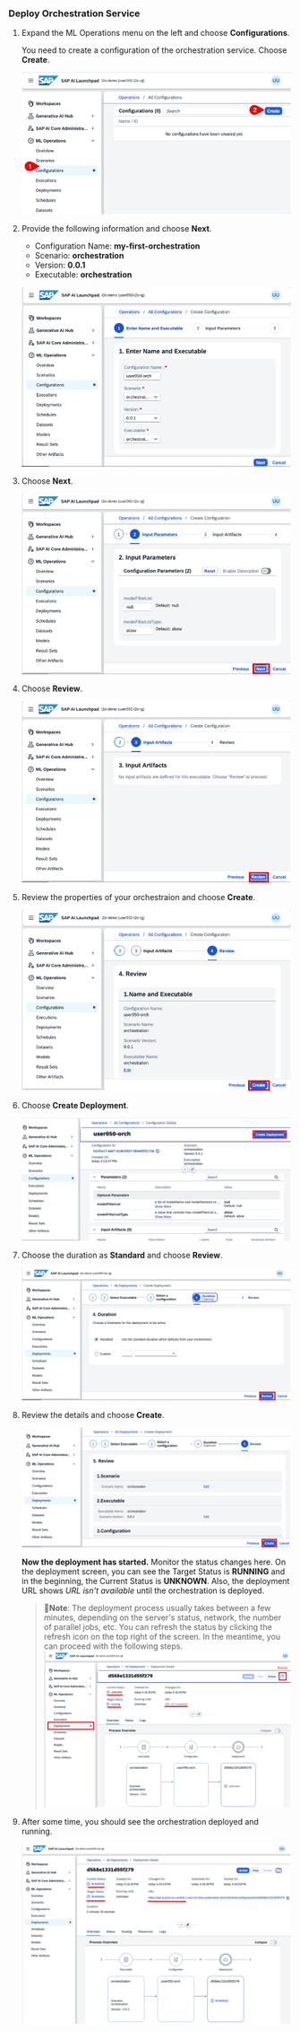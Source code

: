 ### Deploy Orchestration Service 

1. Expand the ML Operations menu on the left and choose **Configurations**. 
    
    You need to create a configuration of the orchestration service. Choose **Create**.

    ![config orchestration start](img/orch-02-create-config-start.png)

2. Provide the following information and choose **Next**.

    - Configuration Name: **my-first-orchestration**
    - Scenario: **orchestration**
    - Version: **0.0.1**
    - Executable: **orchestration**

    ![enter name](img/orch-03-enter-name.png)

3. Choose **Next**.

    ![enter parameter](img/orch-04-next.png)

5. Choose **Review**. 

    ![review configuration](img/orch-05-review.png)

6. Review the properties of your orchestraion and choose **Create**. 

    ![create configuration](img/orch-06-create-button.png)

7. Choose **Create Deployment**.

    ![create deployment start](img/orch-07-create-deploy-start.png)


8. Choose the duration as **Standard** and choose **Review**. 

    ![select duration](img/orch-08-deploy-review.png)

9. Review the details and choose **Create**. 

    ![select review](img/orch-09-create-deploy-button.png)

    **Now the deployment has started.** Monitor the status changes here. 
    On the deployment screen, you can see the Target Status is **RUNNING** and in the beginning, the Current Status is **UNKNOWN**.  Also, the deployment URL shows *URL isn't available* until the orchestration is deployed.  

    > 📝**Note**: The deployment process usually takes between a few minutes, depending on the server's status, network, the number of parallel jobs, etc. You can refresh the status by clicking the refresh icon on the top right of the screen. In the meantime, you can proceed with the following steps.
    > ![refresh deployment](img/orch-10-refresh-deploy.png)


10. After some time, you should see the orchestration deployed and running. 

    ![deployment running](img/orch-12-deploy-running.png)
